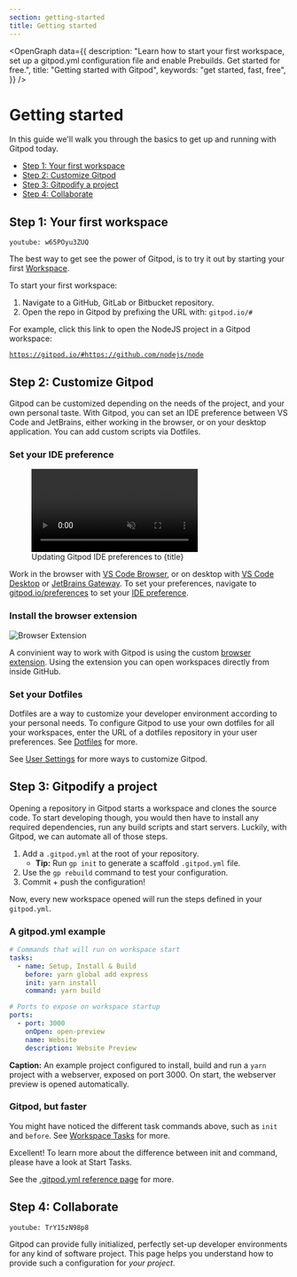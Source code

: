 ```yaml
---
section: getting-started
title: Getting started
---
```


<script context="module">
  export const prerender = true;
</script>

<script lang="ts">
  import OpenGraph from "$lib/components/open-graph.svelte";
</script>

<OpenGraph
data={{
    description:
      "Learn how to start your first workspace, set up a gitpod.yml configuration file and enable Prebuilds. Get started for free.",
    title: "Getting started with Gitpod",
    keywords: "get started, fast, free",
  }}
/>

# Getting started

In this guide we'll walk you through the basics to get up and running with Gitpod today.

- [Step 1: Your first workspace](#step-1-your-first-workspace)
- [Step 2: Customize Gitpod](#step-2-customize-gitpod)
- [Step 3: Gitpodify a project](#step-3-gitpodify-a-project)
- [Step 4: Collaborate](#step-4-collaborate)

## Step 1: Your first workspace

`youtube: w65POyu3ZUQ`

The best way to get see the power of Gitpod, is to try it out by starting your first [Workspace](/docs/configure/workspaces).

<!-- TODO: Is this the process we want to suggest? -->

To start your first workspace:

1. Navigate to a GitHub, GitLab or Bitbucket repository.
2. Open the repo in Gitpod by prefixing the URL with: `gitpod.io/#`

<!-- TODO: Is this the "best" Gitpod example we have? -->

For example, click this link to open the NodeJS project in a Gitpod workspace:

[`https://gitpod.io/#https://github.com/nodejs/node`](https://gitpod.io/#https://github.com/nodejs/node)

## Step 2: Customize Gitpod

<!-- `youtube: VYHsd1zI_tE` -->

Gitpod can be customized depending on the needs of the project, and your own personal taste. With Gitpod, you can set an IDE preference between VS Code and JetBrains, either working in the browser, or on your desktop application. You can add custom scripts via Dotfiles.

### Set your IDE preference

<figure>
  <video controls playsinline autoplay loop muted class="shadow-medium w-full rounded-xl max-w-3xl mt-x-small" src="/images/editors/select-jetbrains-ide.webm" type="video/webm"></video>
  <figcaption>Updating Gitpod IDE preferences to {title}</figcaption>
</figure>

Work in the browser with [VS Code Browser](/docs/references/ides-and-editors/vscode-browser), or on desktop with [VS Code Desktop](/docs/references/ides-and-editors/vscode) or [JetBrains Gateway](/docs/integrations/jetbrains-gateway). To set your preferences, navigate to [gitpod.io/preferences](gitpod.io/preferences) to set your [IDE preference](/docs/references/ides-and-editors).

### Install the browser extension

![Browser Extension](../../../static/images/docs/browser-extension-lense.png)

A convinient way to work with Gitpod is using the custom [browser extension](/docs/configure/user-settings/browser-extension). Using the extension you can open workspaces directly from inside GitHub.

### Set your Dotfiles

Dotfiles are a way to customize your developer environment according to your personal needs. To configure Gitpod to use your own dotfiles for all your workspaces, enter the URL of a dotfiles repository in your user preferences. See [Dotfiles](/docs/configure/user-settings/dotfiles) for more.

See [User Settings](/docs/configure/user-settings) for more ways to customize Gitpod.

## Step 3: Gitpodify a project

Opening a repository in Gitpod starts a workspace and clones the source code. To start developing though, you would then have to install any required dependencies, run any build scripts and start servers. Luckily, with Gitpod, we can automate all of those steps.

1. Add a `.gitpod.yml` at the root of your repository.
   - **Tip:** Run `gp init` to generate a scaffold `.gitpod.yml` file.
2. Use the `gp rebuild` command to test your configuration.
3. Commit + push the configuration!

Now, every new workspace opened will run the steps defined in your `gitpod.yml`.

<!-- TODO: Gitpodify with `.gitpod.yml` -->

### A gitpod.yml example

```yaml
# Commands that will run on workspace start
tasks:
  - name: Setup, Install & Build
    before: yarn global add express
    init: yarn install
    command: yarn build

# Ports to expose on workspace startup
ports:
  - port: 3000
    onOpen: open-preview
    name: Website
    description: Website Preview
```

**Caption:** An example project configured to install, build and run a `yarn` project with a webserver, exposed on port 3000. On start, the webserver preview is opened automatically.

### Gitpod, but faster

You might have noticed the different task commands above, such as `init` and `before`. See [Workspace Tasks](/docs/configure/workspaces/tasks) for more.

Excellent! To learn more about the difference between init and command, please have a look at Start Tasks.

See the [.gitpod.yml reference page](/docs/references/gitpod-yml) for more.

## Step 4: Collaborate

`youtube: TrY15zN98p8`

Gitpod can provide fully initialized, perfectly set-up developer environments for any kind of software project. This page helps you understand how to provide such a configuration for _your project_.
